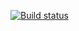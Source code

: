 [![Build status](https://ci.appveyor.com/api/projects/status/7u5w2dbi327jvt05?svg=true)](https://ci.appveyor.com/project/ZinovevaElena/gradle-dz2-1)
